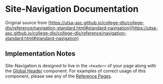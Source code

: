 # Site-Navigation Documentation

Original source from [https://utsa-asc.github.io/college-dls/college-dls/reference/navigation-standard.html#standard-navigation](https://utsa-asc.github.io/college-dls/college-dls/reference/navigation-standard.html#standard-navigation)
## Implementation Notes

Site-Navigation is designed to live in the `<header>` of your page along with the [Global Header](global-header) component.  For examples of correct usage of this component, please see any of the [Reference Pages](college-home-page).
